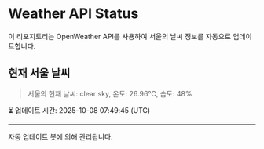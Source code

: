 
# Weather API Status

이 리포지토리는 OpenWeather API를 사용하여 서울의 날씨 정보를 자동으로 업데이트합니다.

## 현재 서울 날씨
> 서울의 현재 날씨: clear sky, 온도: 26.96°C, 습도: 48%

⏳ 업데이트 시간: 2025-10-08 07:49:45 (UTC)

---
자동 업데이트 봇에 의해 관리됩니다.
